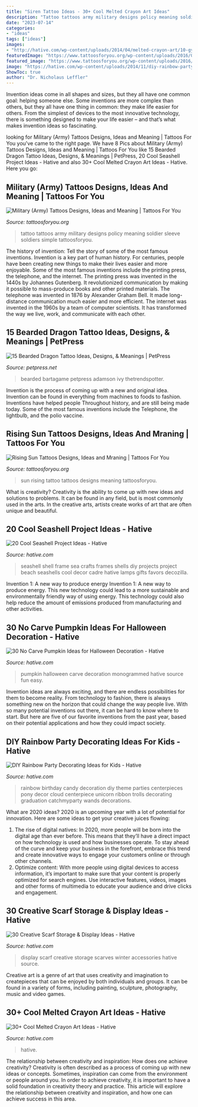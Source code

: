 ```yaml
---
title: "Siren Tattoo Ideas - 30+ Cool Melted Crayon Art Ideas"
description: "Tattoo tattoos army military designs policy meaning soldier sleeve soldiers simple tattoosforyou"
date: "2023-07-14"
categories:
- "ideas"
tags: ["ideas"]
images:
- "http://hative.com/wp-content/uploads/2014/04/melted-crayon-art/10-gymnastics.jpg"
featuredImage: "https://www.tattoosforyou.org/wp-content/uploads/2016/03/Rising-Sun-Tattoo-Images.jpg"
featured_image: "https://www.tattoosforyou.org/wp-content/uploads/2016/03/Rising-Sun-Tattoo-Images.jpg"
image: "https://hative.com/wp-content/uploads/2014/11/diy-rainbow-party-decorating-ideas/4-candy-decoration.jpg"
ShowToc: true
author: "Dr. Nicholaus Leffler"
---
```



Invention ideas come in all shapes and sizes, but they all have one common goal: helping someone else. Some inventions are more complex than others, but they all have one thing in common: they make life easier for others. From the simplest of devices to the most innovative technology, there is something designed to make your life easier – and that’s what makes invention ideas so fascinating.

	

		
looking for Military (Army) Tattoos Designs, Ideas and Meaning | Tattoos For You you've came to the right page. We have 8 Pics about Military (Army) Tattoos Designs, Ideas and Meaning | Tattoos For You like 15 Bearded Dragon Tattoo Ideas, Designs, &amp; Meanings | PetPress, 20 Cool Seashell Project Ideas - Hative and also 30+ Cool Melted Crayon Art Ideas - Hative. Here you go:
		
    
## Military (Army) Tattoos Designs, Ideas And Meaning | Tattoos For You

<img loading=lazy src="http://www.tattoosforyou.org/wp-content/uploads/2013/10/US-Army-Tattoo-Designs-769x1024.jpg" onerror="this.onerror=null;this.src='https://tse4.mm.bing.net/th?id=OIP.knRZP6WWleOpMJ7XZMFIagHaJ3&amp;pid=15.1';" alt="Military (Army) Tattoos Designs, Ideas and Meaning | Tattoos For You">

_Source: tattoosforyou.org_

>tattoo tattoos army military designs policy meaning soldier sleeve soldiers simple tattoosforyou. 

	

The history of invention: Tell the story of some of the most famous inventions.
Invention is a key part of human history. For centuries, people have been creating new things to make their lives easier and more enjoyable. Some of the most famous inventions include the printing press, the telephone, and the internet.
The printing press was invented in the 1440s by Johannes Gutenberg. It revolutionized communication by making it possible to mass-produce books and other printed materials. The telephone was invented in 1876 by Alexander Graham Bell. It made long-distance communication much easier and more efficient. The internet was invented in the 1960s by a team of computer scientists. It has transformed the way we live, work, and communicate with each other.

    
## 15 Bearded Dragon Tattoo Ideas, Designs, &amp; Meanings | PetPress

<img loading=lazy src="https://cdn.petpress.net/wp-content/uploads/2020/03/12025526/Bearded-Dragon-Tattoo-idea-1.jpg" onerror="this.onerror=null;this.src='https://tse4.mm.bing.net/th?id=OIP.GmqMOG7f-j4zy2DIHZAAeAAAAA&amp;pid=15.1';" alt="15 Bearded Dragon Tattoo Ideas, Designs, &amp; Meanings | PetPress">

_Source: petpress.net_

>bearded bartagame petpress adamson ivy thetrendspotter. 

	

Invention is the process of coming up with a new and original idea. Invention can be found in everything from machines to foods to fashion. Inventions have helped people Throughout history, and are still being made today. Some of the most famous inventions include the Telephone, the lightbulb, and the polio vaccine.

    
## Rising Sun Tattoos Designs, Ideas And Mraning | Tattoos For You

<img loading=lazy src="https://www.tattoosforyou.org/wp-content/uploads/2016/03/Rising-Sun-Tattoo-Images.jpg" onerror="this.onerror=null;this.src='https://tse2.mm.bing.net/th?id=OIP.bYaVkymKye83oVvQLFRJkAHaNr&amp;pid=15.1';" alt="Rising Sun Tattoos Designs, Ideas and Mraning | Tattoos For You">

_Source: tattoosforyou.org_

>sun rising tattoo tattoos designs meaning tattoosforyou. 

	

What is creativity?
Creativity is the ability to come up with new ideas and solutions to problems. It can be found in any field, but is most commonly used in the arts. In the creative arts, artists create works of art that are often unique and beautiful.

    
## 20 Cool Seashell Project Ideas - Hative

<img loading=lazy src="https://hative.com/wp-content/uploads/2014/12/seashell-project-ideas/11-sea-shell-photo-frame.jpg" onerror="this.onerror=null;this.src='https://tse4.mm.bing.net/th?id=OIP.zg4oFNNHPHchdF10OVI2mQHaJ4&amp;pid=15.1';" alt="20 Cool Seashell Project Ideas - Hative">

_Source: hative.com_

>seashell shell frame sea crafts frames shells diy projects project beach seashells cool decor cadre hative lamps gifts favors decozilla. 

	

Invention 1: A new way to produce energy
Invention 1: A new way to produce energy. This new technology could lead to a more sustainable and environmentally friendly way of using energy. This technology could also help reduce the amount of emissions produced from manufacturing and other activities.

    
## 30 No Carve Pumpkin Ideas For Halloween Decoration - Hative

<img loading=lazy src="https://hative.com/wp-content/uploads/2014/10/no-carve-pumpkin-ideas/3-monogrammed-pumpkin.jpg" onerror="this.onerror=null;this.src='https://tse4.mm.bing.net/th?id=OIP.RLIi6r2IJL7LTAVcIEY5kwHaJ4&amp;pid=15.1';" alt="30 No Carve Pumpkin Ideas for Halloween Decoration - Hative">

_Source: hative.com_

>pumpkin halloween carve decoration monogrammed hative source fun easy. 

	

Invention ideas are always exciting, and there are endless possibilities for them to become reality. From technology to fashion, there is always something new on the horizon that could change the way people live. With so many potential inventions out there, it can be hard to know where to start. But here are five of our favorite inventions from the past year, based on their potential applications and how they could impact society.

    
## DIY Rainbow Party Decorating Ideas For Kids - Hative

<img loading=lazy src="https://hative.com/wp-content/uploads/2014/11/diy-rainbow-party-decorating-ideas/4-candy-decoration.jpg" onerror="this.onerror=null;this.src='https://tse2.mm.bing.net/th?id=OIP.GfTxgQhCKywEmuWykiSTCAHaLG&amp;pid=15.1';" alt="DIY Rainbow Party Decorating Ideas for Kids - Hative">

_Source: hative.com_

>rainbow birthday candy decoration diy theme parties centerpieces pony decor cloud centerpiece unicorn ribbon trolls decorating graduation catchmyparty wands decorations. 

	

What are 2020 ideas?
2020 is an upcoming year with a lot of potential for innovation. Here are some ideas to get your creative juices flowing: 
1. The rise of digital natives: In 2020, more people will be born into the digital age than ever before. This means that they’ll have a direct impact on how technology is used and how businesses operate. To stay ahead of the curve and keep your business in the forefront, embrace this trend and create innovative ways to engage your customers online or through other channels. 
2. Optimize content: With more people using digital devices to access information, it’s important to make sure that your content is properly optimized for search engines. Use interactive features, videos, images and other forms of multimedia to educate your audience and drive clicks and engagement. 

    
## 30 Creative Scarf Storage &amp; Display Ideas - Hative

<img loading=lazy src="https://hative.com/wp-content/uploads/2015/03/scarf-storage-ideas/5-creative-scarf-storage-and-display-ideas.jpg" onerror="this.onerror=null;this.src='https://tse3.mm.bing.net/th?id=OIP.C7vsjFHEckY2RiPxWHCaIwHaOn&amp;pid=15.1';" alt="30 Creative Scarf Storage &amp; Display Ideas - Hative">

_Source: hative.com_

>display scarf creative storage scarves winter accessories hative source. 

	

Creative art is a genre of art that uses creativity and imagination to createpieces that can be enjoyed by both individuals and groups. It can be found in a variety of forms, including painting, sculpture, photography, music and video games.

    
## 30+ Cool Melted Crayon Art Ideas - Hative

<img loading=lazy src="http://hative.com/wp-content/uploads/2014/04/melted-crayon-art/10-gymnastics.jpg" onerror="this.onerror=null;this.src='https://tse1.mm.bing.net/th?id=OIP.znXxIh5UvBw51Ktxt235XgHaJ4&amp;pid=15.1';" alt="30+ Cool Melted Crayon Art Ideas - Hative">

_Source: hative.com_

>hative. 

	

The relationship between creativity and inspiration: How does one achieve creativity?
Creativity is often described as a process of coming up with new ideas or concepts. Sometimes, inspiration can come from the environment or people around you. In order to achieve creativity, it is important to have a solid foundation in creativity theory and practice. This article will explore the relationship between creativity and inspiration, and how one can achieve success in this area.

